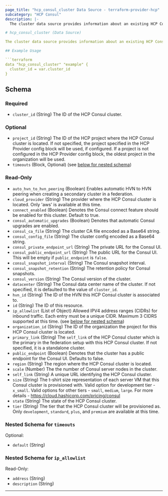 ```yaml
---
page_title: "hcp_consul_cluster Data Source - terraform-provider-hcp"
subcategory: "HCP Consul"
description: |-
  The cluster data source provides information about an existing HCP Consul cluster.

# hcp_consul_cluster (Data Source)

The cluster data source provides information about an existing HCP Consul cluster.

## Example Usage

```terraform
data "hcp_consul_cluster" "example" {
  cluster_id = var.cluster_id
}
```

<!-- schema generated by tfplugindocs -->
## Schema

### Required

- `cluster_id` (String) The ID of the HCP Consul cluster.

### Optional

- `project_id` (String) The ID of the HCP project where the HCP Consul cluster is located.
If not specified, the project specified in the HCP Provider config block will be used, if configured.
If a project is not configured in the HCP Provider config block, the oldest project in the organization will be used.
- `timeouts` (Block, Optional) (see [below for nested schema](#nestedblock--timeouts))

### Read-Only

- `auto_hvn_to_hvn_peering` (Boolean) Enables automatic HVN to HVN peering when creating a secondary cluster in a federation.
- `cloud_provider` (String) The provider where the HCP Consul cluster is located. Only 'aws' is available at this time.
- `connect_enabled` (Boolean) Denotes the Consul connect feature should be enabled for this cluster.  Default to true.
- `consul_automatic_upgrades` (Boolean) Denotes that automatic Consul upgrades are enabled.
- `consul_ca_file` (String) The cluster CA file encoded as a Base64 string.
- `consul_config_file` (String) The cluster config encoded as a Base64 string.
- `consul_private_endpoint_url` (String) The private URL for the Consul UI.
- `consul_public_endpoint_url` (String) The public URL for the Consul UI. This will be empty if `public_endpoint` is `false`.
- `consul_snapshot_interval` (String) The Consul snapshot interval.
- `consul_snapshot_retention` (String) The retention policy for Consul snapshots.
- `consul_version` (String) The Consul version of the cluster.
- `datacenter` (String) The Consul data center name of the cluster. If not specified, it is defaulted to the value of `cluster_id`.
- `hvn_id` (String) The ID of the HVN this HCP Consul cluster is associated to.
- `id` (String) The ID of this resource.
- `ip_allowlist` (List of Object) Allowed IPV4 address ranges (CIDRs) for inbound traffic. Each entry must be a unique CIDR. Maximum 3 CIDRS supported at this time. (see [below for nested schema](#nestedatt--ip_allowlist))
- `organization_id` (String) The ID of the organization the project for this HCP Consul cluster is located.
- `primary_link` (String) The `self_link` of the HCP Consul cluster which is the primary in the federation setup with this HCP Consul cluster. If not specified, it is a standalone cluster.
- `public_endpoint` (Boolean) Denotes that the cluster has a public endpoint for the Consul UI. Defaults to false.
- `region` (String) The region where the HCP Consul cluster is located.
- `scale` (Number) The the number of Consul server nodes in the cluster.
- `self_link` (String) A unique URL identifying the HCP Consul cluster.
- `size` (String) The t-shirt size representation of each server VM that this Consul cluster is provisioned with. Valid option for development tier - `x_small`. Valid options for other tiers - `small`, `medium`, `large`. For more details - https://cloud.hashicorp.com/pricing/consul
- `state` (String) The state of the HCP Consul cluster.
- `tier` (String) The tier that the HCP Consul cluster will be provisioned as.  Only `development`, `standard`, `plus`, and `premium` are available at this time.

<a id="nestedblock--timeouts"></a>
### Nested Schema for `timeouts`

Optional:

- `default` (String)


<a id="nestedatt--ip_allowlist"></a>
### Nested Schema for `ip_allowlist`

Read-Only:

- `address` (String)
- `description` (String)

---
```

